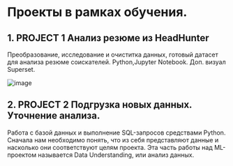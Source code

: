 # Проекты в рамках обучения.
## 1. PROJECT 1 Анализ резюме из HeadHunter
Преобразование, исследование и очиститка данных, готовый датасет для анализа резюме соискателей.
Python,Jupyter Notebook. Доп. визуал Superset.

![image](https://user-images.githubusercontent.com/114934891/209056188-e8a9f156-681a-4a33-b33d-8c1f607fa8b1.png)

## 2. PROJECT 2 Подгрузка новых данных. Уточнение анализа.
Работа с базой данных и выполнение SQL-запросов средствами Python.
Сначала нам необходимо понять, что из себя представляют данные и насколько они соответствуют целям проекта. Эта часть работы над ML-проектом называется Data Understanding, или анализ данных. 


